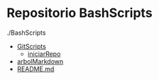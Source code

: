 # Repositorio BashScripts 
./BashScripts
 * [GitScripts](./BashScripts/GitScripts)
   * [iniciarRepo](./BashScripts/GitScripts/iniciarRepo)
 * [arbolMarkdown](./BashScripts/arbolMarkdown)
 * [README.md](./BashScripts/README.md)
